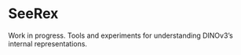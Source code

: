 # SeeRex
Work in progress. Tools and experiments for understanding DINOv3’s internal representations.
